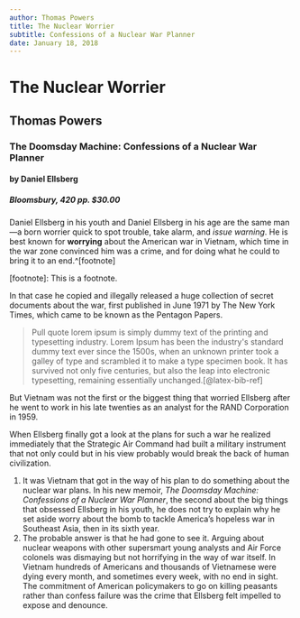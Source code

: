```yaml
---
author: Thomas Powers
title: The Nuclear Worrier
subtitle: Confessions of a Nuclear War Planner
date: January 18, 2018
---
```



# The Nuclear Worrier
## Thomas Powers

### The Doomsday Machine: Confessions of a Nuclear War Planner
#### by Daniel Ellsberg
##### Bloomsbury, 420 pp. $30.00

Daniel Ellsberg in his youth and Daniel Ellsberg in his age are the same man—a born worrier quick to spot trouble, take alarm, and *issue warning*. He is best known for **worrying** about the American war in Vietnam, which time in the war zone convinced him was a crime, and for doing what he could to bring it to an end.^[footnote]

[footnote]: This is a footnote.

In that case he copied and illegally released a huge collection of secret documents about the war, first published in June 1971 by The New York Times, which came to be known as the Pentagon Papers.

> Pull quote lorem ipsum is simply dummy text of the printing and typesetting industry. Lorem Ipsum has been the industry's standard dummy text ever since the 1500s, when an unknown printer took a galley of type and scrambled it to make a type specimen book. It has survived not only five centuries, but also the leap into electronic typesetting, remaining essentially unchanged.[@latex-bib-ref]

But Vietnam was not the first or the biggest thing that worried Ellsberg after he went to work in his late twenties as an analyst for the RAND Corporation in 1959. 

<!-- His first and biggest worry was the American effort to defend itself with nuclear weapons.  -->

When Ellsberg finally got a look at the plans for such a war he realized immediately that the Strategic Air Command had built a military instrument that not only could but in his view probably would break the back of human civilization.

1. It was Vietnam that got in the way of his plan to do something about the nuclear war plans. In his new memoir, _The Doomsday Machine: Confessions of a Nuclear War Planner_, the second about the big things that obsessed Ellsberg in his youth, he does not try to explain why he set aside worry about the bomb to tackle America’s hopeless war in Southeast Asia, then in its sixth year. 
2. The probable answer is that he had gone to see it. Arguing about nuclear weapons with other supersmart young analysts and Air Force colonels was dismaying but not horrifying in the way of war itself. In Vietnam hundreds of Americans and thousands of Vietnamese were dying every month, and sometimes every week, with no end in sight. The commitment of American policymakers to go on killing peasants rather than confess failure was the crime that Ellsberg felt impelled to expose and denounce.